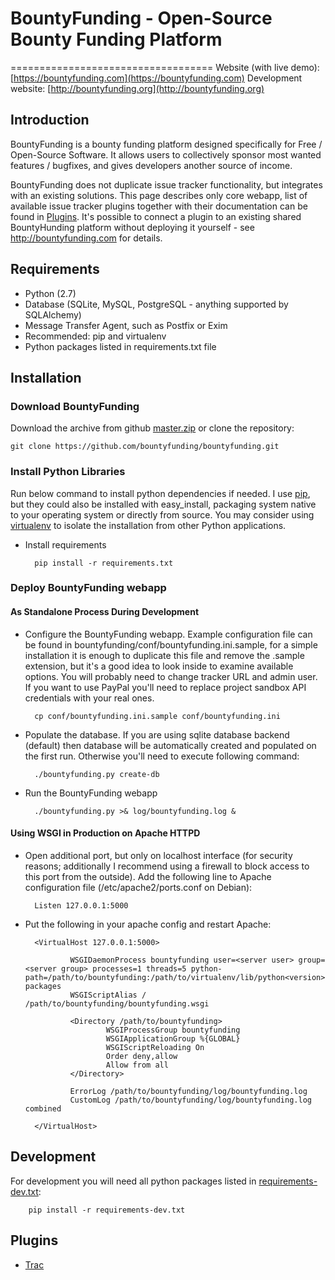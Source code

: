 # BountyFunding - Open-Source Bounty Funding Platform
===================================
Website (with live demo): [https://bountyfunding.com](https://bountyfunding.com) 
Development website: [http://bountyfunding.org](http://bountyfunding.org)

Introduction
------------
BountyFunding is a bounty funding platform designed specifically for Free / Open-Source Software. It allows users to collectively sponsor most wanted features / bugfixes, and gives developers another source of income. 

BountyFunding does not duplicate issue tracker functionality, but integrates with an existing solutions. This page describes only core webapp, list of available issue tracker plugins together with their documentation can be found in [Plugins](#plugins). It's possible to connect a plugin to an existing shared BountyHunding platform without deploying it yourself - see http://bountyfunding.com for details.
 
Requirements
------------
* Python (2.7)
* Database (SQLite, MySQL, PostgreSQL - anything supported by SQLAlchemy)
* Message Transfer Agent, such as Postfix or Exim
* Recommended: pip and virtualenv
* Python packages listed in requirements.txt file

Installation
------------

### Download BountyFunding
Download the archive from github [master.zip](https://github.com/bountyfunding/bountyfunding/archive/master.zip) or clone the repository:
	
	git clone https://github.com/bountyfunding/bountyfunding.git

### Install Python Libraries
Run below command to install python dependencies if needed. I use [pip](http://www.pip-installer.org), but they could also be installed with easy_install, packaging system native to your operating system or directly from source. You may consider using [virtualenv](http://www.virtualenv.org) to isolate the installation from other Python applications.

* Install requirements

		pip install -r requirements.txt

### Deploy BountyFunding webapp

#### As Standalone Process During Development

* Configure the BountyFunding webapp. Example configuration file can be found in bountyfunding/conf/bountyfunding.ini.sample, for a simple installation it is enough to duplicate this file and remove the .sample extension, but it's a good idea to look inside to examine available options. You will probably need to change tracker URL and admin user. If you want to use PayPal you'll need to replace project sandbox API credentials with your real ones. 

		cp conf/bountyfunding.ini.sample conf/bountyfunding.ini

* Populate the database. If you are using sqlite database backend (default) then database will be automatically created and populated on the first run. Otherwise you'll need to execute following command:

		./bountyfunding.py create-db

* Run the BountyFunding webapp

		./bountyfunding.py >& log/bountyfunding.log &

#### Using WSGI in Production on Apache HTTPD

* Open additional port, but only on localhost interface (for security reasons; additionally I recommend using a firewall to block access to this port from the outside). Add the following line to Apache configuration file (/etc/apache2/ports.conf on Debian):

		Listen 127.0.0.1:5000

* Put the following in your apache config and restart Apache:

		<VirtualHost 127.0.0.1:5000>

        		WSGIDaemonProcess bountyfunding user=<server user> group=<server group> processes=1 threads=5 python-path=/path/to/bountyfunding:/path/to/virtualenv/lib/python<version>/site-packages
		        WSGIScriptAlias / /path/to/bountyfunding/bountyfunding.wsgi

		        <Directory /path/to/bountyfunding>
        		        WSGIProcessGroup bountyfunding
            		    WSGIApplicationGroup %{GLOBAL}
           				WSGIScriptReloading On
                		Order deny,allow
                		Allow from all
        		</Directory>

		        ErrorLog /path/to/bountyfunding/log/bountyfunding.log
        		CustomLog /path/to/bountyfunding/log/bountyfunding.log combined

		</VirtualHost>

Development
-----------
For development you will need all python packages listed in [requirements-dev.txt](requirements-dev.txt):
	
		pip install -r requirements-dev.txt

Plugins
-------
* [Trac](plugin/trac/README.md) 
